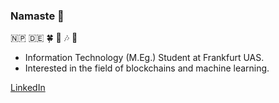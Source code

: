 ### Namaste :pray:
:nepal: :de: :four_leaf_clover: :sunrise_over_mountains: :notes: :guitar:
- Information Technology (M.Eg.) Student at Frankfurt UAS.
- Interested in the field of blockchains and machine learning.


[LinkedIn](https://www.linkedin.com/in/bisalgt/)
